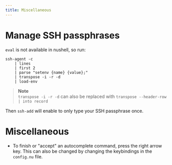 ```yaml
---
title: Miscellaneous
---
```


# Manage SSH passphrases

`eval` is not available in nushell, so run:

```nushell
ssh-agent -c
    | lines
    | first 2
    | parse "setenv {name} {value};"
    | transpose -i -r -d
    | load-env
```
> **Note**  
> `transpose -i -r -d` can also be replaced with `transpose --header-row | into record`

Then `ssh-add` will enable to only type your SSH passphrase once.

# Miscellaneous

- To finish or "accept" an autocomplete command, press the right arrow key. This can also be changed by changing the keybindings in the `config.nu` file.
